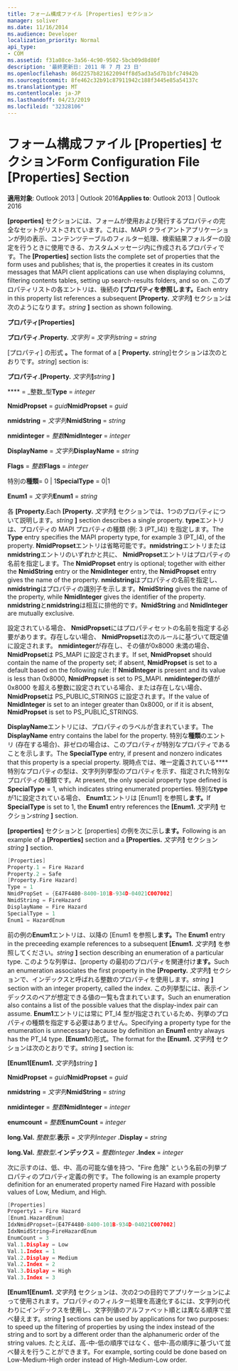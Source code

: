 ```yaml
---
title: フォーム構成ファイル [Properties] セクション
manager: soliver
ms.date: 11/16/2014
ms.audience: Developer
localization_priority: Normal
api_type:
- COM
ms.assetid: f31a08ce-3a56-4c90-9502-5bcb09d8d80f
description: '最終更新日: 2011 年 7 月 23 日'
ms.openlocfilehash: 86d2257b821622094ff8d5ad3a5d7b1bfc74942b
ms.sourcegitcommit: 8fe462c32b91c87911942c188f3445e85a54137c
ms.translationtype: MT
ms.contentlocale: ja-JP
ms.lasthandoff: 04/23/2019
ms.locfileid: "32328106"
---
```

# <a name="form-configuration-file-properties-section"></a><span data-ttu-id="b4e26-103">フォーム構成ファイル [Properties] セクション</span><span class="sxs-lookup"><span data-stu-id="b4e26-103">Form Configuration File [Properties] Section</span></span>

  
  
<span data-ttu-id="b4e26-104">**適用対象**: Outlook 2013 | Outlook 2016</span><span class="sxs-lookup"><span data-stu-id="b4e26-104">**Applies to**: Outlook 2013 | Outlook 2016</span></span> 
  
<span data-ttu-id="b4e26-105">**[properties]** セクションには、フォームが使用および発行するプロパティの完全なセットがリストされています。これは、MAPI クライアントアプリケーションが列の表示、コンテンツテーブルのフィルター処理、検索結果フォルダーの設定を行うときに使用できる、カスタムメッセージ内に作成されるプロパティです。</span><span class="sxs-lookup"><span data-stu-id="b4e26-105">The **[Properties]** section lists the complete set of properties that the form uses and publishes; that is, the properties it creates in its custom messages that MAPI client applications can use when displaying columns, filtering contents tables, setting up search-results folders, and so on.</span></span> <span data-ttu-id="b4e26-106">このプロパティリストの各エントリは、後続の **[プロパティを参照します。**</span><span class="sxs-lookup"><span data-stu-id="b4e26-106">Each entry in this property list references a subsequent **[Property.**</span></span> <span data-ttu-id="b4e26-107">_文字列_**]** セクションは次のようになります。</span><span class="sxs-lookup"><span data-stu-id="b4e26-107">_string_ **]** section as shown following.</span></span> 
  
 <span data-ttu-id="b4e26-108">**プロパティ**</span><span class="sxs-lookup"><span data-stu-id="b4e26-108">**[Properties]**</span></span>
  
 <span data-ttu-id="b4e26-109">**プロパティ.**</span><span class="sxs-lookup"><span data-stu-id="b4e26-109">**Property.**</span></span> <span data-ttu-id="b4e26-110">_文字列_ =  _文字列_</span><span class="sxs-lookup"><span data-stu-id="b4e26-110">_string_ =  _string_</span></span>
  
<span data-ttu-id="b4e26-111">[プロパティ] の形式 **。**</span><span class="sxs-lookup"><span data-stu-id="b4e26-111">The format of a [ **Property.**</span></span> <span data-ttu-id="b4e26-112">_string_]セクションは次のとおりです。</span><span class="sxs-lookup"><span data-stu-id="b4e26-112">_string_] section is:</span></span> 
  
 <span data-ttu-id="b4e26-113">**プロパティ.**</span><span class="sxs-lookup"><span data-stu-id="b4e26-113">**[Property.**</span></span> <span data-ttu-id="b4e26-114">_文字列_**]**</span><span class="sxs-lookup"><span data-stu-id="b4e26-114">_string_ **]**</span></span>
  
 <span data-ttu-id="b4e26-115">\*\*\*\* =  _整数_型</span><span class="sxs-lookup"><span data-stu-id="b4e26-115">**Type** =  _integer_</span></span>
  
 <span data-ttu-id="b4e26-116">**NmidPropset** =  _guid_</span><span class="sxs-lookup"><span data-stu-id="b4e26-116">**NmidPropset** =  _guid_</span></span>
  
 <span data-ttu-id="b4e26-117">**nmidstring** =  _文字列_</span><span class="sxs-lookup"><span data-stu-id="b4e26-117">**NmidString** =  _string_</span></span>
  
 <span data-ttu-id="b4e26-118">**nmidinteger** =  _整数_</span><span class="sxs-lookup"><span data-stu-id="b4e26-118">**NmidInteger** =  _integer_</span></span>
  
 <span data-ttu-id="b4e26-119">**DisplayName** =  _文字列_</span><span class="sxs-lookup"><span data-stu-id="b4e26-119">**DisplayName** =  _string_</span></span>
  
 <span data-ttu-id="b4e26-120">**Flags** =  _整数_</span><span class="sxs-lookup"><span data-stu-id="b4e26-120">**Flags** =  _integer_</span></span>
  
 <span data-ttu-id="b4e26-121">特別の**種類**= 0 | 1</span><span class="sxs-lookup"><span data-stu-id="b4e26-121">**SpecialType** = 0|1</span></span> 
  
 <span data-ttu-id="b4e26-122">**Enum1** =  _文字列_</span><span class="sxs-lookup"><span data-stu-id="b4e26-122">**Enum1** =  _string_</span></span>
  
<span data-ttu-id="b4e26-123">各 **[Property.**</span><span class="sxs-lookup"><span data-stu-id="b4e26-123">Each **[Property.**</span></span> <span data-ttu-id="b4e26-124">_文字列_**]** セクションでは、1つのプロパティについて説明します。</span><span class="sxs-lookup"><span data-stu-id="b4e26-124">_string_ **]** section describes a single property.</span></span> <span data-ttu-id="b4e26-125">**type**エントリは、プロパティの MAPI プロパティの種類 (例: 3 (PT_I4)) を指定します。</span><span class="sxs-lookup"><span data-stu-id="b4e26-125">The **Type** entry specifies the MAPI property type, for example 3 (PT_I4), of the property.</span></span> <span data-ttu-id="b4e26-126">**NmidPropset**エントリは省略可能です。**nmidstring**エントリまたは**nmidstring**エントリのいずれかと共に、 **NmidPropset**エントリはプロパティの名前を指定します。</span><span class="sxs-lookup"><span data-stu-id="b4e26-126">The **NmidPropset** entry is optional; together with either the **NmidString** entry or the **NmidInteger** entry, the **NmidPropset** entry gives the name of the property.</span></span> <span data-ttu-id="b4e26-127">**nmidstring**はプロパティの名前を指定し、 **nmidstring**はプロパティの識別子を示します。</span><span class="sxs-lookup"><span data-stu-id="b4e26-127">**NmidString** gives the name of the property, while **NmidInteger** gives the identifier of the property.</span></span> <span data-ttu-id="b4e26-128">**nmidstring**と**nmidstring**は相互に排他的です。</span><span class="sxs-lookup"><span data-stu-id="b4e26-128">**NmidString** and **NmidInteger** are mutually exclusive.</span></span> 
  
<span data-ttu-id="b4e26-129">設定されている場合、 **NmidPropset**にはプロパティセットの名前を指定する必要があります。存在しない場合、 **NmidPropset**は次のルールに基づいて既定値に設定されます。 **nmidinteger**が存在し、その値が0x8000 未満の場合、 **NmidPropset**は PS_MAPI に設定されます。</span><span class="sxs-lookup"><span data-stu-id="b4e26-129">If set, **NmidPropset** should contain the name of the property set; if absent, **NmidPropset** is set to a default based on the following rule: If **NmidInteger** is present and its value is less than 0x8000, **NmidPropset** is set to PS_MAPI.</span></span> <span data-ttu-id="b4e26-130">**nmidinteger**の値が0x8000 を超える整数に設定されている場合、または存在しない場合、 **NmidPropset**は PS_PUBLIC_STRINGS に設定されます。</span><span class="sxs-lookup"><span data-stu-id="b4e26-130">If the value of **NmidInteger** is set to an integer greater than 0x8000, or if it is absent, **NmidPropset** is set to PS_PUBLIC_STRINGS.</span></span> 
  
<span data-ttu-id="b4e26-131">**DisplayName**エントリには、プロパティのラベルが含まれています。</span><span class="sxs-lookup"><span data-stu-id="b4e26-131">The **DisplayName** entry contains the label for the property.</span></span> <span data-ttu-id="b4e26-132">特別な**種類**のエントリ (存在する場合)、非ゼロの場合は、このプロパティが特別なプロパティであることを示します。</span><span class="sxs-lookup"><span data-stu-id="b4e26-132">The **SpecialType** entry, if present and nonzero indicates that this property is a special property.</span></span> <span data-ttu-id="b4e26-133">現時点では、唯一定義されている\*\*\*\* 特別なプロパティの型は、文字列列挙型のプロパティを示す、指定された特別なプロパティの種類です。</span><span class="sxs-lookup"><span data-stu-id="b4e26-133">At present, the only special property type defined is **SpecialType** = 1, which indicates string enumerated properties.</span></span> <span data-ttu-id="b4e26-134">特別な**type**が1に設定されている場合、 **Enum1**エントリは [Enum1] を参照し**ます。**</span><span class="sxs-lookup"><span data-stu-id="b4e26-134">If **SpecialType** is set to 1, the **Enum1** entry references the **[Enum1.**</span></span> <span data-ttu-id="b4e26-135">_文字列_**]** セクション</span><span class="sxs-lookup"><span data-stu-id="b4e26-135">_string_ **]** section.</span></span> 
  
<span data-ttu-id="b4e26-136">**[properties]** セクションと [properties] の例を次に示し**ます。**</span><span class="sxs-lookup"><span data-stu-id="b4e26-136">Following is an example of a **[Properties]** section and a **[Properties.**</span></span> <span data-ttu-id="b4e26-137">_文字列_**]** セクション</span><span class="sxs-lookup"><span data-stu-id="b4e26-137">_string_ **]** section.</span></span> 
  
```cpp
[Properties]
Property.1 = Fire Hazard
Property.2 = Safe
[Property.Fire Hazard]
Type = 1
NmidPropSet = {E47F4480-8400-101B-934D-04021C007002]
NmidString = FireHazard
DisplayName = Fire Hazard
SpecialType = 1
Enum1 = HazardEnum

```

<span data-ttu-id="b4e26-138">前の例の**Enum1**エントリは、以降の [Enum1 を参照し**ます。**</span><span class="sxs-lookup"><span data-stu-id="b4e26-138">The **Enum1** entry in the preceeding example references to a subsequent **[Enum1.**</span></span> <span data-ttu-id="b4e26-139">_文字列_**]** を参照してください。</span><span class="sxs-lookup"><span data-stu-id="b4e26-139">_string_ **]** section describing an enumeration of a particular type.</span></span> <span data-ttu-id="b4e26-140">このような列挙は、[property の最初のプロパティを関連付け**ます。**</span><span class="sxs-lookup"><span data-stu-id="b4e26-140">Such an enumeration associates the first property in the **[Property.**</span></span> <span data-ttu-id="b4e26-141">_文字列_**]** セクションで、インデックスと呼ばれる整数のプロパティを使用します。</span><span class="sxs-lookup"><span data-stu-id="b4e26-141">_string_ **]** section with an integer property, called the index.</span></span> <span data-ttu-id="b4e26-142">この列挙型には、表示インデックスのペアが想定できる値の一覧も含まれています。</span><span class="sxs-lookup"><span data-stu-id="b4e26-142">Such an enumeration also contains a list of the possible values that the display-index pair can assume.</span></span> <span data-ttu-id="b4e26-143">**Enum1**エントリには常に PT_I4 型が指定されているため、列挙のプロパティの種類を指定する必要はありません。</span><span class="sxs-lookup"><span data-stu-id="b4e26-143">Specifying a property type for the enumeration is unnecessary because by definition an **Enum1** entry always has the PT_I4 type.</span></span> <span data-ttu-id="b4e26-144">**[Enum1**の形式。</span><span class="sxs-lookup"><span data-stu-id="b4e26-144">The format for the **[Enum1.**</span></span> <span data-ttu-id="b4e26-145">_文字列_**]** セクションは次のとおりです。</span><span class="sxs-lookup"><span data-stu-id="b4e26-145">_string_ **]** section is:</span></span> 
  
 <span data-ttu-id="b4e26-146">**[Enum1**</span><span class="sxs-lookup"><span data-stu-id="b4e26-146">**[Enum1.**</span></span> <span data-ttu-id="b4e26-147">_文字列_**]**</span><span class="sxs-lookup"><span data-stu-id="b4e26-147">_string_ **]**</span></span>
  
 <span data-ttu-id="b4e26-148">**NmidPropset** =  _guid_</span><span class="sxs-lookup"><span data-stu-id="b4e26-148">**NmidPropset** =  _guid_</span></span>
  
 <span data-ttu-id="b4e26-149">**nmidstring** =  _文字列_</span><span class="sxs-lookup"><span data-stu-id="b4e26-149">**NmidString** =  _string_</span></span>
  
 <span data-ttu-id="b4e26-150">**nmidinteger** =  _整数_</span><span class="sxs-lookup"><span data-stu-id="b4e26-150">**NmidInteger** =  _integer_</span></span>
  
 <span data-ttu-id="b4e26-151">**enumcount** =  _整数_</span><span class="sxs-lookup"><span data-stu-id="b4e26-151">**EnumCount** =  _integer_</span></span>
  
 <span data-ttu-id="b4e26-152">**long.**</span><span class="sxs-lookup"><span data-stu-id="b4e26-152">**Val.**</span></span> <span data-ttu-id="b4e26-153">_整数型_**.表示** =  _文字列_</span><span class="sxs-lookup"><span data-stu-id="b4e26-153">_integer_ **.Display** =  _string_</span></span>
  
 <span data-ttu-id="b4e26-154">**long.**</span><span class="sxs-lookup"><span data-stu-id="b4e26-154">**Val.**</span></span> <span data-ttu-id="b4e26-155">_整数型_**.インデックス** =  _整数_</span><span class="sxs-lookup"><span data-stu-id="b4e26-155">_integer_ **.Index** =  _integer_</span></span>
  
<span data-ttu-id="b4e26-156">次に示すのは、低、中、高の可能な値を持つ、"Fire 危険" という名前の列挙プロパティのプロパティ定義の例です。</span><span class="sxs-lookup"><span data-stu-id="b4e26-156">The following is an example property definition for an enumerated property named Fire Hazard with possible values of Low, Medium, and High.</span></span>
  
```cpp
[Properties]
Property1 = Fire Hazard
[Enum1.HazardEnum]
IdxNmidPropset={E47F4480-8400-101B-934D-04021C007002]
IdxNmidString=FireHazardEnum
EnumCount = 3
Val.1.Display = Low
Val.1.Index = 1
Val.2.Display = Medium
Val.2.Index = 2
Val.3.Display = High
Val.3.Index = 3

```

 <span data-ttu-id="b4e26-157">**[Enum1**</span><span class="sxs-lookup"><span data-stu-id="b4e26-157">**[Enum1.**</span></span> <span data-ttu-id="b4e26-158">_文字列_**]** セクションは、次の2つの目的でアプリケーションによって使用されます。プロパティのフィルター処理を高速化するには、文字列の代わりにインデックスを使用し、文字列値のアルファベット順とは異なる順序で並べ替えます。</span><span class="sxs-lookup"><span data-stu-id="b4e26-158">_string_ **]** sections can be used by applications for two purposes: to speed up the filtering of properties by using the index instead of the string and to sort by a different order than the alphanumeric order of the string values.</span></span> <span data-ttu-id="b4e26-159">たとえば、高-中-低の順序ではなく、低中-高の順序に基づいて並べ替えを行うことができます。</span><span class="sxs-lookup"><span data-stu-id="b4e26-159">For example, sorting could be done based on Low-Medium-High order instead of High-Medium-Low order.</span></span> 
  

